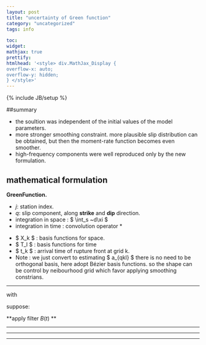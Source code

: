 ```yaml
---
layout: post
title: "uncertainty of Green function"
category: "uncategorized"
tags: info
 
toc:
widget:
mathjax: true
prettify: 
htmlhead: '<style> div.MathJax_Display {
overflow-x: auto;
overflow-y: hidden;
} </style>'
---
```

{% include JB/setup %}
 
##summary

+ the soultion was independent of the initial values of the model parameters.
+ more stronger smoothing constraint. more plausible slip distribution can be obtained, but then the moment-rate function becomes even smoother.
+ high-frequency components were well reproduced only by the new formulation.


<script type="math/tex; mode=display">
min: \left(d-Ha\right)^t E^{-1} (d-Ha)
</script>

<!--end_excerpt-->

## mathematical formulation

**GreenFunction.**

<script type="math/tex; mode=display">
u_j\left(t\right)=\sum_{q=1}^2 \int_s G_{qj}^0\left(t,\xi\right)*\dot{D}_q^0\left(t,\xi\right)~d\xi +e_{bj}\left( t \right)
</script>

+ *j*: station index. 
+ *q*: slip component, along **strike** and **dip** direction.
+ integration in space :  $ \int_s ~d\xi $ 
+ integration in time :  convolution operator \* 

<script type="math/tex; mode=display">
\dot{D}_q^0\left(t,\xi\right) \thickapprox \sum_{k=1}^K \sum_{l=1}^L a_{qkl}X_k\left(\xi\right)T_l\left(t-t_k\right)
</script>

+ $ X_k $ : basis functions for space. 
+ $ T_l $ : basis functions for time    
+ $ t_k $ : arrival time of rupture front at grid k. 
+ Note : we just convert to estimating $ a_{qkl} $ 
         there is no need to be orthogonal basis, here adopt Bézier basis functions. 
         so the shape can be control by neibourhood grid which favor applying smoothing constrians.

---

<script type="math/tex; mode=display">
u_j\left(t\right)=\sum_{q=1}^2 \sum_{k=1}^K \sum_{l=1}^l a_{qkl} T_l \left( t - t_k \right) * g_{qkj}^0\left( t \right) +e_{bj}\left( t \right)
</script>

with 
<script type="math/tex; mode=display">
 g_{qkj}^0\left( t \right) = \int_s X_k \left( \xi \right) G_{qj}^0\left(t,\xi\right) ~d\xi
</script>

suppose: 
<script type="math/tex; mode=display">
g_{qkj}^0\left( t \right) = g_{qkj}  \left( t \right) + \delta g_{qkj} \left( t \right) 
</script>

<script type="math/tex; mode=display">
\begin{aligned}
u_j \left( t \right) & = \sum_{q=1}^2 \sum_{k=1}^K 
                       \left[  
                          \sum_{l=1}^L \bbox[#eee]{ T_l\left(t-t_k\right)*g_{qkj}\left( t \right) } \color{red}{ a_{qkl}}    + 
                          \bbox[#eee]{  \sum_{l=1}^L a_{qkl}T_l\left(t-t_k\right)}  * \color{red}{ \delta g_{qkj} \left( t \right) }
                       \right] 
                     + e_{bj}\left( t \right) \\
		& = \sum_{q=1}^2 \sum_{k=1}^K 
                       \left[  
                          \sum_{l=1}^L \bbox[#eee]{ \widetilde{H}_{qklj}\left(t\right) }  \color{red}{ a_{qkl}}    + 
                          \bbox[#eee]{  \widetilde{P}_{qk}\left(t,a_{qkl}\right)} * \color{red}{ \delta g_{qkj} \left( t \right) }
                       \right] 
                     + e_{bj}\left( t \right)
\end{aligned}
</script>

**apply filter $B(t)$ **

<script type="math/tex; mode=display">
\begin{aligned}
d_j \left( t \right) & = B\left(t\right) * u_j\left( t\right) \\
 		     & = \sum_{q=1}^2 \sum_{k=1}^K 
                       \left[  
                          \sum_{l=1}^L \bbox[#eee]{ B\left(t\right)*T_l\left(t-t_k\right)*g_{qkj}\left( t \right) } \color{red}{ a_{qkl}}    + 
                          \bbox[#eee]{  \sum_{l=1}^L B\left(t\right)*a_{qkl}T_l\left(t-t_k\right)}  * \color{red}{ \delta g_{qkj} \left( t \right) }
                       \right] 
                     + B\left(t\right)*e_{bj}\left( t \right) \\
		     & = \sum_{q=1}^2 \sum_{k=1}^K 
                       \left[  
                          \sum_{l=1}^L \bbox[#eee]{ B\left(t\right)*\widetilde{H}_{qklj}\left(t\right) }  \color{red}{ a_{qkl}}    + 
                          \bbox[#eee]{  B\left(t\right)*\widetilde{P}_{qk}\left(t,a_{qkl}\right)} * \color{red}{ \delta g_{qkj} \left( t \right) }
                       \right] 
                     + B\left(t\right)*e_{bj}\left( t \right) \\
		     & = \sum_{q=1}^2 \sum_{k=1}^K 
                       \left[  
                          \sum_{l=1}^L \bbox[#eee]{ H_{qklj}\left(t\right) }  \color{red}{ a_{qkl}}    + 
                          \bbox[#eee]{  P_{qk}\left(t,a_{qkl}\right)} * \color{red}{ \delta g_{qkj} \left( t \right) }
                       \right] 
                     + B\left(t\right)*e_{bj}\left( t \right)
		
\end{aligned}
</script>

---
<script type="math/tex; mode=display">
\begin{aligned}
d_j &= H_ja+e_j\left(a\right) \\
with &: \\
e_j(a) &= \sum_{q=1}^2 \sum_{k=1}^K P_{qkj}\left(a\right)  \delta g_{qkj} \left( t \right) + B_je_{bj}
\end{aligned}
</script>
---
<script type="math/tex; mode=display">
\begin{aligned}
\widetilde{e}_j(t;a) & = \sum_{q=1}^2 \sum_{k=1}^K 
           \bbox[#eee]{  P_{qk}\left(t,a_{qkl}\right)} * \color{red}{ \delta g_{qkj} \left( t \right) }
           + B\left(t\right)*e_{bj}\left( t \right) \\
	  & = \sum_{q=1}^2 \sum_{k=1}^K 
            \bbox[#eee]{  B\left(t\right)*\widetilde{P}_{qk}\left(t,a_{qkl}\right)} * \color{red}{ \delta g_{qkj} \left( t \right) }
          + B\left(t\right)*e_{bj}\left( t \right) \\
          &=\bbox[#eee]{ \sum_{q=1}^2 \sum_{k=1}^K 
            \bbox[#fee]{  \sum_{l=1}^L B\left(t\right)*a_{qkl}T_l\left(t-t_k\right)}  * \color{red}{ \delta g_{qkj} \left( t \right) }
           + B\left(t\right)*e_{bj}\left( t \right)} \\
	  &=\bbox[#eee]{\sum_{q=1}^2 \sum_{k=1}^K 
           \bbox[#fee]{  \sum_{l=1}^L B\left(t\right)*a_{qkl}T_l\left(t-t_k\right)}  * \color{red}{ \int_s X_k \left( \xi \right)   \delta G_{qj}^0\left(t,\xi\right) ~d\xi }
           + B\left(t\right)*e_{bj}\left( t \right)} \\
	  &=B\left(t\right)  * \sum_{q=1}^2 \color{red}{ \int_s \sum_{k=1}^K 
            \sum_{l=1}^L   a_{qkl} X_k \left( \xi \right) T_l\left(t-t_k\right) * \delta G_{qj}^0\left(t,\xi\right) ~d\xi }
           + B\left(t\right)*e_{bj}\left( t \right) \\
	  &=B\left(t\right)  * \sum_{q=1}^2 \color{red}{ \int_s \dot{D}_q^0\left(t,\xi\right) * \delta G_{qj}^0\left(t,\xi\right) ~d\xi }
           + B\left(t\right)*e_{bj}\left( t \right) \\
\end{aligned}
</script>

---




